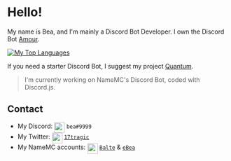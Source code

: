 # Hello!

My name is Bea, and I'm mainly a Discord Bot Developer. I own the Discord Bot [Amour](https://amour.com).

 [![My Top Languages](https://github-readme-stats.vercel.app/api/top-langs/?username=beasleeps&layout=compact)](https://github.com/anuraghazra/github-readme-stats)
 
If you need a starter Discord Bot, I suggest my project [Quantum](https://github.com/beasleeps/quantumbot).

> I'm currently working on NameMC's Discord Bot, coded with Discord.js.

## Contact

- My Discord: <img src="https://raw.githubusercontent.com/beasleeps/beasleeps/master/discord.svg" width="24px" align="top"> `bea#9999`
- My Twitter: <img src="https://raw.githubusercontent.com/beasleeps/beasleeps/master/twitter.svg" width="24px" align="top"> [`17tragic`](https://twitter.com/17tragic)
- My NameMC accounts: <img src="https://raw.githubusercontent.com/beasleeps/beasleeps/master/namemclogo.svg" width="24px" align="top"> [`Balte`](https://namemc.com/Balte.2) & [`eBea`](https://namemc.com/eBea.3)

